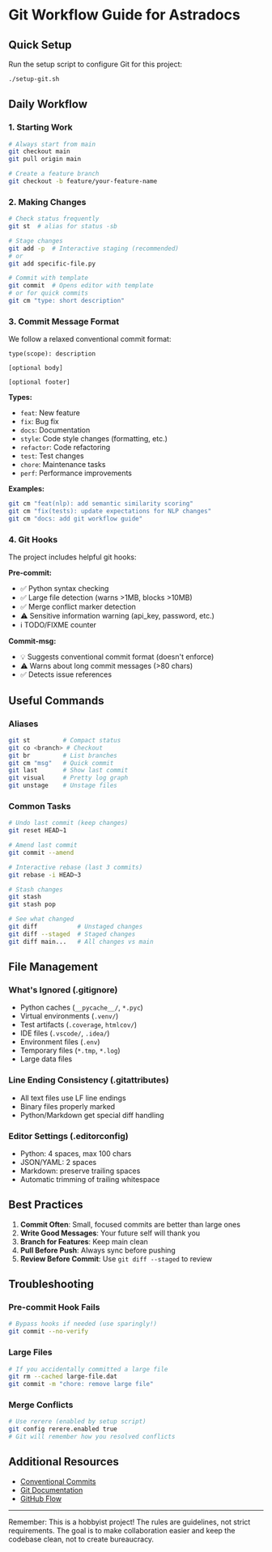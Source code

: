# Git Workflow Guide for Astradocs

## Quick Setup

Run the setup script to configure Git for this project:
```bash
./setup-git.sh
```

## Daily Workflow

### 1. Starting Work
```bash
# Always start from main
git checkout main
git pull origin main

# Create a feature branch
git checkout -b feature/your-feature-name
```

### 2. Making Changes
```bash
# Check status frequently
git st  # alias for status -sb

# Stage changes
git add -p  # Interactive staging (recommended)
# or
git add specific-file.py

# Commit with template
git commit  # Opens editor with template
# or for quick commits
git cm "type: short description"
```

### 3. Commit Message Format

We follow a relaxed conventional commit format:
```
type(scope): description

[optional body]

[optional footer]
```

**Types:**
- `feat`: New feature
- `fix`: Bug fix
- `docs`: Documentation
- `style`: Code style changes (formatting, etc.)
- `refactor`: Code refactoring
- `test`: Test changes
- `chore`: Maintenance tasks
- `perf`: Performance improvements

**Examples:**
```bash
git cm "feat(nlp): add semantic similarity scoring"
git cm "fix(tests): update expectations for NLP changes"
git cm "docs: add git workflow guide"
```

### 4. Git Hooks

The project includes helpful git hooks:

**Pre-commit:**
- ✅ Python syntax checking
- ✅ Large file detection (warns >1MB, blocks >10MB)
- ✅ Merge conflict marker detection
- ⚠️ Sensitive information warning (api_key, password, etc.)
- ℹ️ TODO/FIXME counter

**Commit-msg:**
- 💡 Suggests conventional commit format (doesn't enforce)
- ⚠️ Warns about long commit messages (>80 chars)
- ✅ Detects issue references

## Useful Commands

### Aliases
```bash
git st         # Compact status
git co <branch> # Checkout
git br         # List branches
git cm "msg"   # Quick commit
git last       # Show last commit
git visual     # Pretty log graph
git unstage    # Unstage files
```

### Common Tasks
```bash
# Undo last commit (keep changes)
git reset HEAD~1

# Amend last commit
git commit --amend

# Interactive rebase (last 3 commits)
git rebase -i HEAD~3

# Stash changes
git stash
git stash pop

# See what changed
git diff           # Unstaged changes
git diff --staged  # Staged changes
git diff main...   # All changes vs main
```

## File Management

### What's Ignored (.gitignore)
- Python caches (`__pycache__/`, `*.pyc`)
- Virtual environments (`.venv/`)
- Test artifacts (`.coverage`, `htmlcov/`)
- IDE files (`.vscode/`, `.idea/`)
- Environment files (`.env`)
- Temporary files (`*.tmp`, `*.log`)
- Large data files

### Line Ending Consistency (.gitattributes)
- All text files use LF line endings
- Binary files properly marked
- Python/Markdown get special diff handling

### Editor Settings (.editorconfig)
- Python: 4 spaces, max 100 chars
- JSON/YAML: 2 spaces
- Markdown: preserve trailing spaces
- Automatic trimming of trailing whitespace

## Best Practices

1. **Commit Often**: Small, focused commits are better than large ones
2. **Write Good Messages**: Your future self will thank you
3. **Branch for Features**: Keep main clean
4. **Pull Before Push**: Always sync before pushing
5. **Review Before Commit**: Use `git diff --staged` to review

## Troubleshooting

### Pre-commit Hook Fails
```bash
# Bypass hooks if needed (use sparingly!)
git commit --no-verify
```

### Large Files
```bash
# If you accidentally committed a large file
git rm --cached large-file.dat
git commit -m "chore: remove large file"
```

### Merge Conflicts
```bash
# Use rerere (enabled by setup script)
git config rerere.enabled true
# Git will remember how you resolved conflicts
```

## Additional Resources

- [Conventional Commits](https://www.conventionalcommits.org/)
- [Git Documentation](https://git-scm.com/doc)
- [GitHub Flow](https://guides.github.com/introduction/flow/)

---

Remember: This is a hobbyist project! The rules are guidelines, not strict requirements. The goal is to make collaboration easier and keep the codebase clean, not to create bureaucracy.